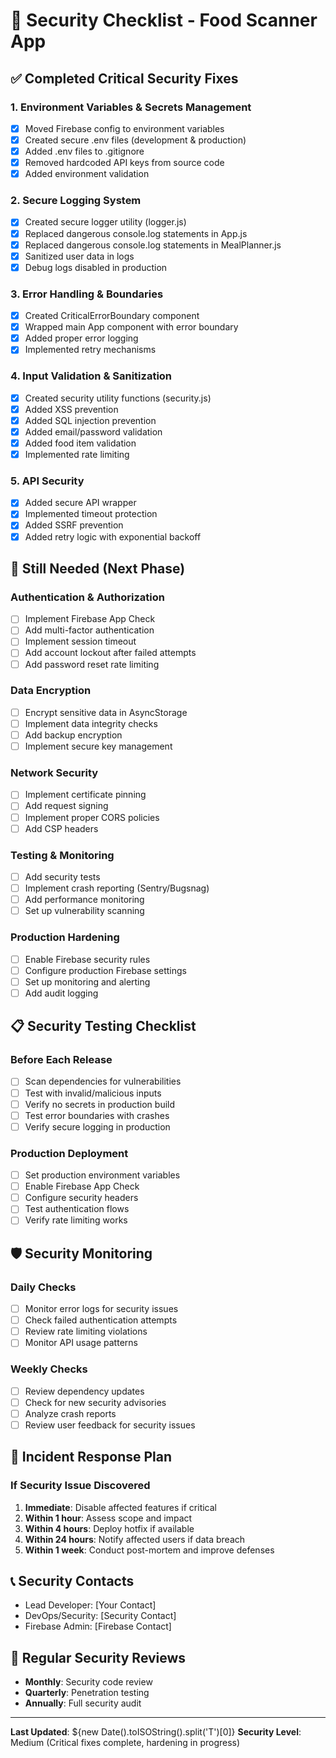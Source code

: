 # 🔐 Security Checklist - Food Scanner App

## ✅ Completed Critical Security Fixes

### 1. Environment Variables & Secrets Management
- [x] Moved Firebase config to environment variables
- [x] Created secure .env files (development & production)
- [x] Added .env files to .gitignore
- [x] Removed hardcoded API keys from source code
- [x] Added environment validation

### 2. Secure Logging System
- [x] Created secure logger utility (logger.js)
- [x] Replaced dangerous console.log statements in App.js
- [x] Replaced dangerous console.log statements in MealPlanner.js
- [x] Sanitized user data in logs
- [x] Debug logs disabled in production

### 3. Error Handling & Boundaries
- [x] Created CriticalErrorBoundary component
- [x] Wrapped main App component with error boundary
- [x] Added proper error logging
- [x] Implemented retry mechanisms

### 4. Input Validation & Sanitization
- [x] Created security utility functions (security.js)
- [x] Added XSS prevention
- [x] Added SQL injection prevention
- [x] Added email/password validation
- [x] Added food item validation
- [x] Implemented rate limiting

### 5. API Security
- [x] Added secure API wrapper
- [x] Implemented timeout protection
- [x] Added SSRF prevention
- [x] Added retry logic with exponential backoff

## 🚨 Still Needed (Next Phase)

### Authentication & Authorization
- [ ] Implement Firebase App Check
- [ ] Add multi-factor authentication
- [ ] Implement session timeout
- [ ] Add account lockout after failed attempts
- [ ] Add password reset rate limiting

### Data Encryption
- [ ] Encrypt sensitive data in AsyncStorage
- [ ] Implement data integrity checks
- [ ] Add backup encryption
- [ ] Implement secure key management

### Network Security
- [ ] Implement certificate pinning
- [ ] Add request signing
- [ ] Implement proper CORS policies
- [ ] Add CSP headers

### Testing & Monitoring
- [ ] Add security tests
- [ ] Implement crash reporting (Sentry/Bugsnag)
- [ ] Add performance monitoring
- [ ] Set up vulnerability scanning

### Production Hardening
- [ ] Enable Firebase security rules
- [ ] Configure production Firebase settings
- [ ] Set up monitoring and alerting
- [ ] Add audit logging

## 📋 Security Testing Checklist

### Before Each Release
- [ ] Scan dependencies for vulnerabilities
- [ ] Test with invalid/malicious inputs
- [ ] Verify no secrets in production build
- [ ] Test error boundaries with crashes
- [ ] Verify secure logging in production

### Production Deployment
- [ ] Set production environment variables
- [ ] Enable Firebase App Check
- [ ] Configure security headers
- [ ] Test authentication flows
- [ ] Verify rate limiting works

## 🛡️ Security Monitoring

### Daily Checks
- [ ] Monitor error logs for security issues
- [ ] Check failed authentication attempts
- [ ] Review rate limiting violations
- [ ] Monitor API usage patterns

### Weekly Checks
- [ ] Review dependency updates
- [ ] Check for new security advisories
- [ ] Analyze crash reports
- [ ] Review user feedback for security issues

## 🚨 Incident Response Plan

### If Security Issue Discovered
1. **Immediate**: Disable affected features if critical
2. **Within 1 hour**: Assess scope and impact
3. **Within 4 hours**: Deploy hotfix if available
4. **Within 24 hours**: Notify affected users if data breach
5. **Within 1 week**: Conduct post-mortem and improve defenses

## 📞 Security Contacts
- Lead Developer: [Your Contact]
- DevOps/Security: [Security Contact]
- Firebase Admin: [Firebase Contact]

## 🔄 Regular Security Reviews
- **Monthly**: Security code review
- **Quarterly**: Penetration testing
- **Annually**: Full security audit

---

**Last Updated**: ${new Date().toISOString().split('T')[0]}
**Security Level**: Medium (Critical fixes complete, hardening in progress)